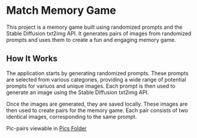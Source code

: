 # Match Memory Game

This project is a memory game built using randomized prompts and the Stable Diffusion txt2img API. It generates pairs of images from randomized prompts and uses them to create a fun and engaging memory game.

## How It Works

The application starts by generating randomized prompts. These prompts are selected from various categories, providing a wide range of potential prompts for variuos and unique images. Each prompt is then used to generate an image using the Stable Diffusion txt2img API.

Once the images are generated, they are saved locally. These images are then used to create pairs for the memory game. Each pair consists of two identical images, corresponding to the same prompt.

Pic-pairs viewable in [Pics Folder](./pics/)